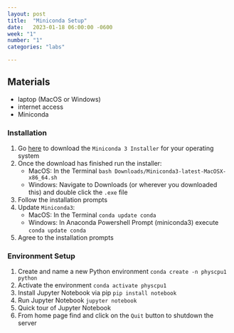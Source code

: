 ```yaml
---
layout: post
title:  "Miniconda Setup"
date:   2023-01-18 06:00:00 -0600
week: "1"
number: "1"
categories: "labs"

---
```


## Materials
* laptop (MacOS or Windows)
* internet access
* Miniconda

### Installation
1. Go [here](https://docs.conda.io/en/latest/miniconda.html#latest-miniconda-installer-links) to download the `Miniconda 3 Installer` for your operating system
2. Once the download has finished run the installer:
    * MacOS: In the Terminal `bash Downloads/Miniconda3-latest-MacOSX-x86_64.sh`
    * Windows: Navigate to Downloads (or wherever you downloaded this) and double click the `.exe` file
3. Follow the installation prompts
4. Update `Miniconda3`:
    * MacOS: In the Terminal `conda update conda`
    * Windows: In Anaconda Powershell Prompt (miniconda3) execute `conda update conda`
5. Agree to the installation prompts

### Environment Setup
1. Create and name a new Python environment `conda create -n physcpu1 python`
2. Activate the environment `conda activate physcpu1`
3. Install Jupyter Notebook via pip `pip install notebook`
4. Run Jupyter Notebook `jupyter notebook`
5. Quick tour of Jupyter Notebook
6. From home page find and click on the `Quit` button to shutdown the server
